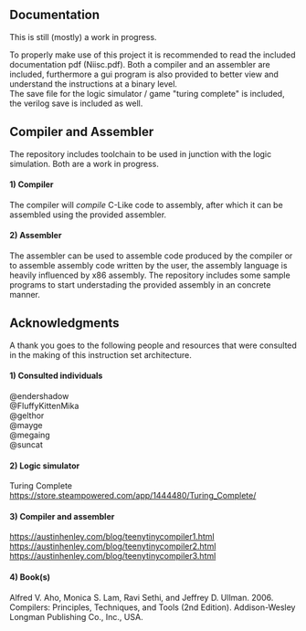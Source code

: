 
## Documentation
This is still (mostly) a work in progress.<br/>

To properly make use of this project it is recommended to read the included documentation pdf (Niisc.pdf). Both a compiler and an assembler are included, furthermore a gui program is also provided to better view and understand the instructions at a binary level.<br/>
The save file for the logic simulator / game "turing complete" is included, the verilog save is included as well.<br/>

## Compiler and Assembler
The repository includes toolchain to be used in junction with the logic simulation. Both are a work in progress.
#### 1) Compiler
The compiler will *compile* C-Like code to assembly, after which it can be assembled using the provided assembler.

#### 2) Assembler
The assembler can be used to assemble code produced by the compiler or to assemble assembly code written by the user, the assembly language is heavily influenced by x86 assembly. The repository includes some sample programs to start understading the provided assembly in an concrete manner.

## Acknowledgments

A thank you goes to the following people and resources that were consulted in the making of this instruction set architecture.

#### 1) Consulted individuals

@endershadow<br/>
@FluffyKittenMika<br/>
@gelthor<br/>
@mayge<br/>
@megaing<br/>
@suncat


#### 2) Logic simulator
Turing Complete
https://store.steampowered.com/app/1444480/Turing_Complete/

#### 3) Compiler and assembler
https://austinhenley.com/blog/teenytinycompiler1.html<br/>
https://austinhenley.com/blog/teenytinycompiler2.html<br/>
https://austinhenley.com/blog/teenytinycompiler3.html

#### 4) Book(s)
Alfred V. Aho, Monica S. Lam, Ravi Sethi, and Jeffrey D. Ullman. 2006. Compilers: Principles, Techniques, and Tools (2nd Edition). Addison-Wesley Longman Publishing Co., Inc., USA.

